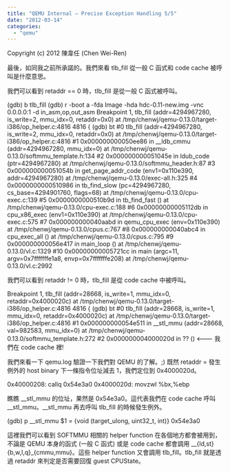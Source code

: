 ```yaml
---
title: "QEMU Internal – Precise Exception Handling 5/5"
date: "2012-03-14"
categories: 
  - "qemu"
---
```


Copyright (c) 2012 陳韋任 (Chen Wei-Ren)

最後，如同我之前所承諾的。我們來看 tlb\_fill 從一般 C 函式和 code cache 被呼叫是什麼意思。

我們可以看到 retaddr == 0 時，tlb\_fill 是從一般 C 函式被呼叫。

(gdb) b tlb\_fill
(gdb) r -boot a -fda Image -hda hdc-0.11-new.img -vnc 0.0.0.0:1 -d in\_asm,op,out\_asm
Breakpoint 1, tlb\_fill (addr=4294967280, is\_write=2, mmu\_idx=0, retaddr=0x0) at
/tmp/chenwj/qemu-0.13.0/target-i386/op\_helper.c:4816
4816    {
(gdb) bt
#0  tlb\_fill (addr=4294967280, is\_write=2, mmu\_idx=0, retaddr=0x0) at /tmp/chenwj/qemu-0.13.0/target-i386/op\_helper.c:4816
#1  0x000000000050ee86 in \_\_ldb\_cmmu (addr=4294967280, mmu\_idx=0) at /tmp/chenwj/qemu-0.13.0/softmmu\_template.h:134
#2  0x000000000051045e in ldub\_code (ptr=4294967280) at /tmp/chenwj/qemu-0.13.0/softmmu\_header.h:87
#3  0x000000000051054b in get\_page\_addr\_code (env1=0x110e390, addr=4294967280) at /tmp/chenwj/qemu-0.13.0/exec-all.h:325
#4  0x0000000000510986 in tb\_find\_slow (pc=4294967280, cs\_base=4294901760, flags=68) at /tmp/chenwj/qemu-0.13.0/cpu-exec.c:139
#5  0x0000000000510b9d in tb\_find\_fast () at /tmp/chenwj/qemu-0.13.0/cpu-exec.c:188
#6  0x00000000005112db in cpu\_x86\_exec (env1=0x110e390) at /tmp/chenwj/qemu-0.13.0/cpu-exec.c:575
#7  0x000000000040aabd in qemu\_cpu\_exec (env=0x110e390) at /tmp/chenwj/qemu-0.13.0/cpus.c:767
#8  0x000000000040abc4 in cpu\_exec\_all () at /tmp/chenwj/qemu-0.13.0/cpus.c:795
#9  0x000000000056e417 in main\_loop () at /tmp/chenwj/qemu-0.13.0/vl.c:1329
#10 0x00000000005721cc in main (argc=11, argv=0x7fffffffe1a8, envp=0x7fffffffe208) at /tmp/chenwj/qemu-0.13.0/vl.c:2992

我們可以看到 retaddr != 0 時，tlb\_fill 是從 code cache 中被呼叫。

Breakpoint 1, tlb\_fill (addr=28668, is\_write=1, mmu\_idx=0, retaddr=0x4000020c)
at /tmp/chenwj/qemu-0.13.0/target-i386/op\_helper.c:4816
4816    {
(gdb) bt
#0  tlb\_fill (addr=28668, is\_write=1, mmu\_idx=0, retaddr=0x4000020c) at /tmp/chenwj/qemu-0.13.0/target-i386/op\_helper.c:4816
#1  0x000000000054e511 in \_\_stl\_mmu (addr=28668, val=982583, mmu\_idx=0) at /tmp/chenwj/qemu-0.13.0/softmmu\_template.h:272
#2  0x000000004000020d in ?? ()  <--- 我們在 code cache 裡!

我們來看一下 qemu.log 驗證一下我們對 QEMU 的了解。;) 既然 retaddr = 發生例外的 host binary 下一條指令位址減去 1，我們定位到 0x4000020d。

0x40000208:  callq  0x54e3a0
0x4000020d:  movzwl %bx,%ebp

瞧瞧 \_\_stl\_mmu 的位址，果然是 0x54e3a0。這代表我們在 code cache 呼叫 \_\_stl\_mmu。\_\_stl\_mmu 再去呼叫 tlb\_fill 的時候發生例外。

(gdb) p \_\_stl\_mmu
$1 = {void (target\_ulong, uint32\_t, int)} 0x54e3a0

這裡我們可以看到 SOFTMMU 相關的 helper function 在各個地方都會被用到，不論是 QEMU 本身的函式 (一般 C 函式) 或是 code cache 都會調用 \_\_{ld,st}{b,w,l,q}\_{cmmu,mmu}。這些 helper function 又會調用 tlb\_fill。tlb\_fill 就是透過 retaddr 來判定是否需要回復 guest CPUState。
